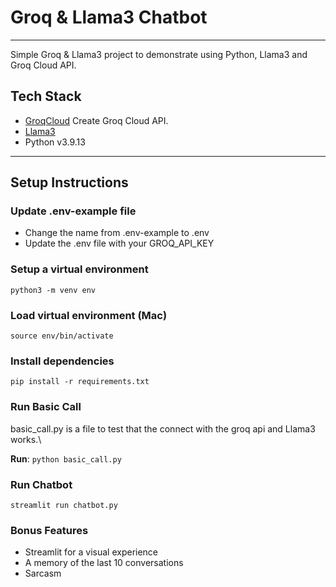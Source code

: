 # Groq & Llama3 Chatbot
---

Simple Groq & Llama3 project to demonstrate using Python, Llama3 and Groq Cloud API.

## Tech Stack

- [GroqCloud](https://console.groq.com/login) Create Groq Cloud API.
- [Llama3](https://llama.meta.com/llama3/)
- Python v3.9.13
---

## Setup Instructions

### Update .env-example file
- Change the name from .env-example to .env
- Update the .env file with your GROQ_API_KEY

### Setup a virtual environment

`python3 -m venv env`

### Load virtual environment (Mac)

`source env/bin/activate`

### Install dependencies

`pip install -r requirements.txt`

### Run Basic Call
basic_call.py is a file to test that the connect with the groq api and Llama3 works.\

__Run__: `python basic_call.py`

### Run Chatbot
`streamlit run chatbot.py`

### Bonus Features
- Streamlit for a visual experience
- A memory of the last 10 conversations
- Sarcasm

